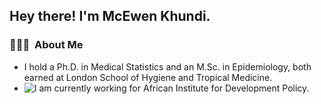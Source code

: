 <h2> Hey there! I'm McEwen Khundi.</h2>

<h3> 👨🏻‍💻 &nbsp;About Me </h3>

- I hold a Ph.D. in Medical Statistics and an M.Sc. in Epidemiology, both earned at London School of Hygiene and Tropical Medicine.
- ![I am currently working for African Institute for Development Policy.](https://www.afidep.org/staff/mcewen-khundi/)

